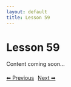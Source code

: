 ```yaml
---
layout: default
title: Lesson 59
---
```


# Lesson 59

Content coming soon...

<div style="margin-top: 20px;">
<a href="/docs/intermediate/Lessons/lesson_58.html" style="margin-right: 10px;">⬅ Previous</a><a href="/docs/intermediate/Lessons/lesson_60.html">Next ➡</a>
</div>

